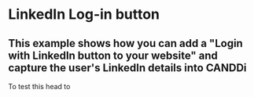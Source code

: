 # LinkedIn Log-in button

## This example shows how you can add a "Login with LinkedIn button to your website" and capture the user's LinkedIn details into CANDDi

To test this head to
